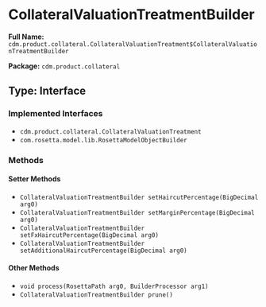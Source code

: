# CollateralValuationTreatmentBuilder

**Full Name:** `cdm.product.collateral.CollateralValuationTreatment$CollateralValuationTreatmentBuilder`

**Package:** `cdm.product.collateral`

## Type: Interface

### Implemented Interfaces

- `cdm.product.collateral.CollateralValuationTreatment`
- `com.rosetta.model.lib.RosettaModelObjectBuilder`

### Methods

#### Setter Methods

- `CollateralValuationTreatmentBuilder setHaircutPercentage(BigDecimal arg0)`
- `CollateralValuationTreatmentBuilder setMarginPercentage(BigDecimal arg0)`
- `CollateralValuationTreatmentBuilder setFxHaircutPercentage(BigDecimal arg0)`
- `CollateralValuationTreatmentBuilder setAdditionalHaircutPercentage(BigDecimal arg0)`

#### Other Methods

- `void process(RosettaPath arg0, BuilderProcessor arg1)`
- `CollateralValuationTreatmentBuilder prune()`

